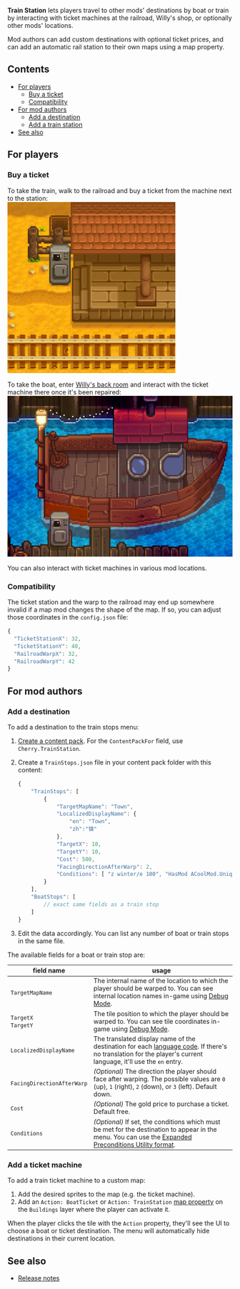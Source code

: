 ﻿**Train Station** lets players travel to other mods' destinations by boat or train by interacting with ticket machines
at the railroad, Willy's shop, or optionally other mods' locations.

Mod authors can add custom destinations with optional ticket prices, and can add an automatic rail station to their own
maps using a map property.

## Contents
* [For players](#for-players)
  * [Buy a ticket](#buy-a-ticket)
  * [Compatibility](#compatibility)
* [For mod authors](#for-mod-authors)
  * [Add a destination](#add-a-destination)
  * [Add a train station](#add-a-train-station)
* [See also](#see-also)

## For players
### Buy a ticket
To take the train, walk to the railroad and buy a ticket from the machine next to the station:  
![](train-station.png)

To take the boat, enter [Willy's back room](https://stardewvalleywiki.com/Fish_Shop#Willy.27s_Boat)
and interact with the ticket machine there once it's been repaired:  
![](boat-dock.png)

You can also interact with ticket machines in various mod locations.

### Compatibility
The ticket station and the warp to the railroad may end up somewhere invalid if a map mod changes the shape of the map.
If so, you can adjust those coordinates in the `config.json` file:
```js
{
  "TicketStationX": 32,
  "TicketStationY": 40,
  "RailroadWarpX": 32,
  "RailroadWarpY": 42
}
```

## For mod authors
### Add a destination
To add a destination to the train stops menu:

1. [Create a content pack](https://stardewvalleywiki.com/Modding:Content_packs#Create_a_content_pack). For the
   `ContentPackFor` field, use `Cherry.TrainStation`.
2. Create a `TrainStops.json` file in your content pack folder with this content:

   ```js
   {
       "TrainStops": [
           {
               "TargetMapName": "Town",
               "LocalizedDisplayName": {
                   "en": "Town",
                   "zh":"镇"
               },
               "TargetX": 10,
               "TargetY": 10,
               "Cost": 500,
               "FacingDirectionAfterWarp": 2,
               "Conditions": [ "z winter/e 100", "HasMod ACoolMod.UniqueID" ]
           }
       ],
       "BoatStops": [
           // exact same fields as a train stop
       ]
   }
   ```
3. Edit the data accordingly. You can list any number of boat or train stops in the same file.

The available fields for a boat or train stop are:

field name             | usage
---------------------- | -----
`TargetMapName`        | The internal name of the location to which the player should be warped to. You can see internal location names in-game using [Debug Mode](https://www.nexusmods.com/stardewvalley/mods/679).
`TargetX`<br />`TargetY` | The tile position to which the player should be warped to. You can see tile coordinates in-game using [Debug Mode](https://www.nexusmods.com/stardewvalley/mods/679).
`LocalizedDisplayName` | The translated display name of the destination for each [language code](https://stardewvalleywiki.com/Modding:Modder_Guide/APIs/Translation#i18n_folder). If there's no translation for the player's current language, it'll use the `en` entry.
`FacingDirectionAfterWarp` | _(Optional)_ The direction the player should face after warping. The possible values are `0` (up), `1` (right), `2` (down), or `3` (left). Default down.
`Cost`                 | _(Optional)_ The gold price to purchase a ticket. Default free.
`Conditions`           | _(Optional)_ If set, the conditions which must be met for the destination to appear in the menu. You can use the [Expanded Preconditions Utility format](https://github.com/ChroniclerCherry/stardew-valley-mods/blob/Develop/ExpandedPreconditionsUtility/README.md).

### Add a ticket machine
To add a train ticket machine to a custom map:

1. Add the desired sprites to the map (e.g. the ticket machine).
2. Add an `Action: BoatTicket` or `Action: TrainStation` [map property](https://stardewvalleywiki.com/Modding:Maps) on
   the `Buildings` layer where the player can activate it.

When the player clicks the tile with the `Action` property, they'll see the UI to choose a boat or ticket destination.
The menu will automatically hide destinations in their current location.

## See also
* [Release notes](release-notes.md)
